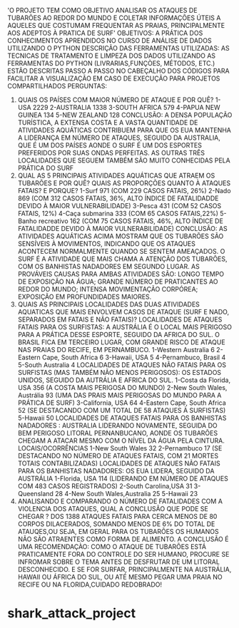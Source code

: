 
'O PROJETO TEM COMO OBJETIVO ANALISAR OS ATAQUES DE TUBARÕES AO REDOR DO MUNDO E COLETAR INFORMAÇÕES ÚTEIS A AQUELES QUE COSTUMAM FREQUENTAR AS PRAIAS, PRINCIPALMENTE AOS ADEPTOS À PRATICA DE SURF'
OBJETIVOS: A PRÁTICA DOS CONHECIMENTOS APRENDIDOS NO CURSO DE ANÁLISE DE DADOS UTILIZANDO O PYTHON
DESCRIÇÃO DAS FERRAMENTAS UTILIZADAS: AS TECNICAS DE TRATAMENTO E LIMPEZA DOS DADOS UTILIZANDO AS FERRAMENTAS DO PYTHON (LIVRARIAS,FUNÇÒES, MÉTODOS, ETC.) ESTÃO DESCRITAS PASSO A PASSO NO CABEÇALHO DOS CÓDIGOS PARA FACILITAR A VISUALIZAÇÃO EM CASO DE EXECUÇÃO PARA PROJETOS COMPARTILHADOS
PERGUNTAS:
1) QUAIS OS PAÍSES COM MAIOR NÚMERO DE ATAQUE E POR QUÊ? 1-USA 2229 2-AUSTRALIA 1338 3-SOUTH AFRICA 579 4-PAPUA NEW GUINEA 134 5-NEW ZEALAND 128 CONCLUSÃO: A DENSA POPULAÇÃO TURÍSTICA, A EXTENSA COSTA E A VASTA QUANTIDADE DE ATIVIDADES AQUÁTICAS CONTRIBUEM PARA QUE OS EUA MANTENHA A LIDERANÇA EM NÚMERO DE ATAQUES, SEGUIDO DA AUSTRALIA, QUE É UM DOS PAÍSES AONDE O SURF É UM DOS ESPORTES PREFERIDOS POR SUAS ONDAS PERFEITAS. AS OUTRAS TRÊS LOCALIDADES QUE SEGUEM TAMBÉM SÃO MUITO CONHECIDAS PELA PRÁTICA DO SURF
2) QUAL AS 5 PRINCIPAIS ATIVIDADES AQUÁTICAS QUE ATRAEM OS TUBARÕES E POR QUÊ? QUAIS AS PROPORÇÕES QUANTO À ATAQUES FATAIS? E PORQUE? 1-Surf 971 (COM 229 CASOS FATAIS, 26%) 2-Nado 869 (COM 312 CASOS FATAIS, 36%, ALTO ÍNDICE DE FATALIDADDE DEVIDO À MAIOR VULNERABILIDADE) 3-Pesca 431 (COM 52 CASOS FATAIS, 12%) 4-Caça submarina 333 (COM 65 CASOS FATAIS,22%) 5-Banho recreativo 162 (COM 75 CASOS FATAIS, 46%, ALTO ÍNDICE DE FATALIDADDE DEVIDO À MAIOR VULNERABILIDADE) CONCLUSÃO: AS ATIVIDADES AQUÁTICAS ACIMA MOSTRAM QUE OS TUBARÕES SÃO SENSÍVEIS À MOVIMENTOS, INDICANDO QUE OS ATAQUES ACONTECEM NORMALMENTE QUANDO SE SENTEM AMEAÇADOS. O SURF É A ATIVIDADE QUE MAIS CHAMA A ATENÇÃO DOS TUBARÕES, COM OS BANHISTAS NADADORES EM SEGUNDO LUGAR. AS PROVÁVEIS CAUSAS PARA AMBAS ATIVIDADES SÃO:
LONGO TEMPO DE EXPOSIÇÃO NA ÁGUA;
GRANDE NÚMERO DE PRATICANTES AO REDOR DO MUNDO;
INTENSA MOVIMENTAÇÃO CORPÓREA;
EXPOSIÇÃO EM PROFUNDIDADES MAIORES.
3) QUAIS AS PRINCIPAIS LOCALIDADES DAS DUAS ATIVIDADES AQUATICAS QUE MAIS ENVOLVEM CASOS DE ATAQUE (SURF E NADO, SEPARADOS EM FATAIS E NÃO FATAIS)?
LOCALIDADES DE ATAQUES FATAIS PARA OS SURFISTAS: A AUSTRÁLIA É O LOCAL MAIS PERIGOSO PARA A PRÁTICA DESSE ESPORTE, SEGUIDO DA AFRICA DO SUL. O BRASIL FICA EM TERCEIRO LUGAR, COM GRANDE RISCO DE ATAQUE NAS PRAIAS DO RECIFE, EM PERNAMBUCO. 1-Western Australia 6 2-Eastern Cape, South Africa 6 3-Hawaii, USA 5 4-Pernambuco, Brasil 4 5-South Australia 4
LOCALIDADES DE ATAQUES NÃO FATAIS PARA OS SURFISTAS (MAS TAMBÉM NÃO MENOS PERIGOSOS): OS ESTADOS UNIDOS, SEGUIDO DA AUTRÁLIA E AFRICA DO SUL.
1-Costa da Florida, USA 356 (A COSTA MAIS PERIGOSA DO MUNDO) 2-New South Wales, Austrália 93 (UMA DAS PRAIS MAIS PERIGOSAS DO MUNDO PARA A PRÁTICA DE SURF) 3-California, USA 64 4-Eastern Cape, South Africa 52 (SE DESTACANDO COM UM TOTAL DE 58 ATAQUES À SURFISTAS) 5-Hawaii 50
LOCALIDADES DE ATAQUES FATAIS PARA OS BANHISTAS NADADORES : AUSTRALIA LIDERANDO NOVAMENTE, SEGUIDA DO BEM PERIGOSO LITORAL PERNANBUCANO, AONDE OS TUBARÕES CHEGAM A ATACAR MESMO COM O NÍVEL DA ÁGUA PELA CINTURA. LOCAIS/OCORRÊNCIAS 1-New South Wales 32 2-Pernambuco 17 (SE DESTACANDO NO NÚMERO DE ATAQUES FATAIS, COM 21 MORTES TOTAIS CONTABILIZADAS)
LOCALIDADES DE ATAQUES NÃO FATAIS PARA OS BANHISTAS NADADORES: OS EUA LIDERA, SEGUIDO DA AUSTRÁLIA 1-Florida, USA 114 (LIDERANDO EM NÚMERO DE ATAQUES COM 483 CASOS REGISTRADOS) 2-South Carolina,USA 31 3-Queensland 28 4-New South Wales,Australia 25 5-Hawaii 23
4) ANALISANDO E COMPARANDO O NÚMERO DE FATALIDADES COM A VIOLENCIA DOS ATAQUES, QUAL A CONCLUSÃO QUE PODE SE CHEGAR ?
DOS 1388 ATAQUES FATAIS PARA CERCA MENOS DE 80 CORPOS DILACERADOS, SOMANDO MENOS DE 6% DO TOTAL DE ATAUQES,OU SEJA, EM GERAL PARA OS TUBARÕES OS HUMANOS NÃO SÃO ATRAENTES COMO FORMA DE ALIMENTO.
A CONCLUSÃO É UMA RECOMENDAÇÀO: COMO O ATAQUE DE TUBARÕES ESTÁ PRATICAMENTE FORA DO CONTROLE DO SER HUMANO, PROCURE SE INFROMAR SOBRE O TEMA ANTES DE DESFRUTAR DE UM LITORAL DESCONHECIDO. E SE FOR SURFAR, PRINCIPALMENTE NA AUSTRÁLIA, HAWAII OU ÁFRICA DO SUL, OU ATÉ MESMO PEGAR UMA PRAIA NO RECIFE OU NA FLORIDA,CUIDADO REDOBRADO!
# shark_attack_project
 
